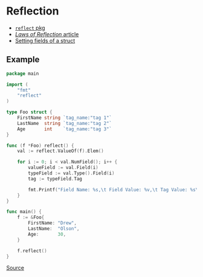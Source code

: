 # Reflection

- [`reflect` pkg](https://golang.org/pkg/reflect/)
- [_Laws of Reflection_ article](https://blog.golang.org/laws-of-reflection)
- [Setting fields of a struct](https://stackoverflow.com/questions/6395076/using-reflect-how-do-you-set-the-value-of-a-struct-field?rq=1)

## Example

```go
package main

import (
	"fmt"
	"reflect"
)

type Foo struct {
	FirstName string `tag_name:"tag 1"`
	LastName  string `tag_name:"tag 2"`
	Age       int    `tag_name:"tag 3"`
}

func (f *Foo) reflect() {
	val := reflect.ValueOf(f).Elem()

	for i := 0; i < val.NumField(); i++ {
		valueField := val.Field(i)
		typeField := val.Type().Field(i)
		tag := typeField.Tag

		fmt.Printf("Field Name: %s,\t Field Value: %v,\t Tag Value: %s\n", typeField.Name, valueField.Interface(), tag.Get("tag_name"))
	}
}

func main() {
	f := &Foo{
		FirstName: "Drew",
		LastName:  "Olson",
		Age:       30,
	}

	f.reflect()
}
```

[Source](https://gist.github.com/drewolson/4771479)
